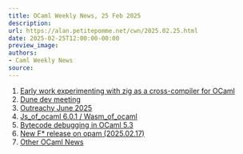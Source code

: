 ```yaml
---
title: OCaml Weekly News, 25 Feb 2025
description:
url: https://alan.petitepomme.net/cwn/2025.02.25.html
date: 2025-02-25T12:00:00-00:00
preview_image:
authors:
- Caml Weekly News
source:
---
```


<ol><li><a href="https://alan.petitepomme.net/cwn/2025.02.25.html#1">Early work experimenting with zig as a cross-compiler for OCaml</a></li><li><a href="https://alan.petitepomme.net/cwn/2025.02.25.html#2">Dune dev meeting</a></li><li><a href="https://alan.petitepomme.net/cwn/2025.02.25.html#3">Outreachy June 2025</a></li><li><a href="https://alan.petitepomme.net/cwn/2025.02.25.html#4">Js_of_ocaml 6.0.1 / Wasm_of_ocaml</a></li><li><a href="https://alan.petitepomme.net/cwn/2025.02.25.html#5">Bytecode debugging in OCaml 5.3</a></li><li><a href="https://alan.petitepomme.net/cwn/2025.02.25.html#6">New F* release on opam (2025.02.17)</a></li><li><a href="https://alan.petitepomme.net/cwn/2025.02.25.html#7">Other OCaml News</a></li></ol>
